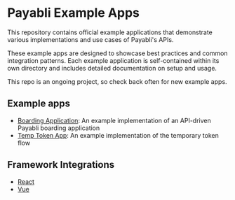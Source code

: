 
# Payabli Example Apps
This repository contains official example applications that demonstrate various implementations and use cases of Payabli's APIs. 

These example apps are designed to showcase best practices and common integration patterns. Each example application is self-contained within its own directory and includes detailed documentation on setup and usage.

This repo is an ongoing project, so check back often for new example apps. 

## Example apps

- [Boarding Application](https://github.com/payabli/examples/tree/main/boarding): An example implementation of an API-driven Payabli boarding application
- [Temp Token App](https://github.com/payabli/examples/tree/main/temp-token): An example implementation of the temporary token flow

## Framework Integrations

- [React](https://github.com/payabli/examples/tree/main/react-integration)
- [Vue](https://github.com/payabli/examples/tree/main/vue-integration)
